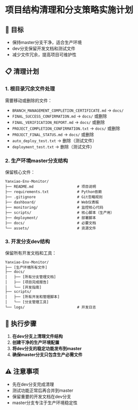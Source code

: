 # 项目结构清理和分支策略实施计划

## 🎯 目标
- 保持master分支干净，适合生产环境
- dev分支保留开发文档和测试文件
- 减少文件冗余，提高项目可维护性

## 📋 清理计划

### 1. 根目录冗余文件处理
需要移动或删除的文件：
- `BRANCH_MANAGEMENT_COMPLETION_CERTIFICATE.md` → `docs/`
- `FINAL_SUCCESS_CONFIRMATION.md` → `docs/` 或删除
- `FINAL_VERIFICATION_REPORT.md` → `docs/` 或删除  
- `PROJECT_COMPLETION_CONFIRMATION.txt` → `docs/` 或删除
- `PROJECT_FINAL_STATUS.md` → `docs/` 或删除
- `auto_deploy_test.txt` → 删除（测试文件）
- `deployment_test.txt` → 删除（测试文件）

### 2. 生产环境master分支结构
保留核心文件：
```
Yanxiao-Env-Monitor/
├── README.md                    # 项目说明
├── requirements.txt             # Python依赖
├── .gitignore                   # Git忽略规则
├── dashboard/                   # Web仪表板
├── monitoring/                  # 监控核心代码
├── scripts/                     # 核心脚本（生产用）
├── deployment/                  # 部署脚本
├── docs/                        # 必要文档
└── assets/                      # 资源文件
```

### 3. 开发分支dev结构
保留所有开发文档和工具：
```
Yanxiao-Env-Monitor/
├── [生产环境所有文件]
├── docs/
│   ├── [所有分支管理文档]
│   ├── [项目完成报告]
│   └── [开发指南]
├── scripts/
│   ├── [所有开发和管理脚本]
│   └── [分支管理工具]
└── logs/                        # 开发日志
```

## 🔄 执行步骤

1. **在dev分支上清理文件结构**
2. **创建干净的生产环境配置**
3. **将dev分支的稳定功能发布到master**
4. **确保master分支只包含生产必需文件**

## ⚠️ 注意事项
- 先在dev分支完成清理
- 测试功能正常后再合并到master
- 保留重要的开发文档在dev分支
- master分支专注于生产环境稳定性
